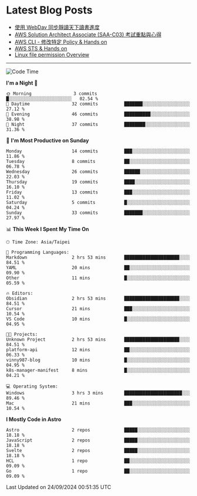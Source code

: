 # Latest Blog Posts
<!-- BLOG-POST-LIST:START -->
- [使用 WebDav 同步靜讀天下讀書進度](https://blog.vinny987.xyz/blog/2024/use-webdav-to-sync-reading-progress-on-moon-app/)
- [AWS Solution Architect Associate &lpar;SAA-C03&rpar; 考試重點與心得](https://blog.vinny987.xyz/blog/2024/key-points-and-insights-on-the-aws-solution-architect-associate-saa-c03-exam/)
- [AWS CLI - 修改特定 Policy &amp; Hands on](https://blog.vinny987.xyz/blog/2024/aws-cli-modify-a-specific-policy-hands-on/)
- [AWS STS &amp; Hands on](https://blog.vinny987.xyz/blog/2024/aws-sts-hands-on/)
- [Linux file permission Overview](https://blog.vinny987.xyz/blog/2024/linux-file-permission-overview/)
<!-- BLOG-POST-LIST:END -->

---

<!--START_SECTION:waka-->
![Code Time](http://img.shields.io/badge/Code%20Time-384%20hrs%2038%20mins-blue)

**I'm a Night 🦉** 

```text
🌞 Morning                3 commits           █░░░░░░░░░░░░░░░░░░░░░░░░   02.54 % 
🌆 Daytime                32 commits          ███████░░░░░░░░░░░░░░░░░░   27.12 % 
🌃 Evening                46 commits          ██████████░░░░░░░░░░░░░░░   38.98 % 
🌙 Night                  37 commits          ████████░░░░░░░░░░░░░░░░░   31.36 % 
```
📅 **I'm Most Productive on Sunday** 

```text
Monday                   14 commits          ███░░░░░░░░░░░░░░░░░░░░░░   11.86 % 
Tuesday                  8 commits           ██░░░░░░░░░░░░░░░░░░░░░░░   06.78 % 
Wednesday                26 commits          ██████░░░░░░░░░░░░░░░░░░░   22.03 % 
Thursday                 19 commits          ████░░░░░░░░░░░░░░░░░░░░░   16.10 % 
Friday                   13 commits          ███░░░░░░░░░░░░░░░░░░░░░░   11.02 % 
Saturday                 5 commits           █░░░░░░░░░░░░░░░░░░░░░░░░   04.24 % 
Sunday                   33 commits          ███████░░░░░░░░░░░░░░░░░░   27.97 % 
```


📊 **This Week I Spent My Time On** 

```text
🕑︎ Time Zone: Asia/Taipei

💬 Programming Languages: 
Markdown                 2 hrs 53 mins       █████████████████████░░░░   84.51 % 
YAML                     20 mins             ██░░░░░░░░░░░░░░░░░░░░░░░   09.90 % 
Other                    11 mins             █░░░░░░░░░░░░░░░░░░░░░░░░   05.59 % 

🔥 Editors: 
Obsidian                 2 hrs 53 mins       █████████████████████░░░░   84.51 % 
Cursor                   21 mins             ███░░░░░░░░░░░░░░░░░░░░░░   10.54 % 
VS Code                  10 mins             █░░░░░░░░░░░░░░░░░░░░░░░░   04.95 % 

🐱‍💻 Projects: 
Unknown Project          2 hrs 53 mins       █████████████████████░░░░   84.51 % 
platform-api             12 mins             ██░░░░░░░░░░░░░░░░░░░░░░░   06.33 % 
vinny987-blog            10 mins             █░░░░░░░░░░░░░░░░░░░░░░░░   04.95 % 
k8s-manager-manifest     8 mins              █░░░░░░░░░░░░░░░░░░░░░░░░   04.21 % 

💻 Operating System: 
Windows                  3 hrs 3 mins        ██████████████████████░░░   89.46 % 
Mac                      21 mins             ███░░░░░░░░░░░░░░░░░░░░░░   10.54 % 
```

**I Mostly Code in Astro** 

```text
Astro                    2 repos             █████░░░░░░░░░░░░░░░░░░░░   18.18 % 
JavaScript               2 repos             █████░░░░░░░░░░░░░░░░░░░░   18.18 % 
Svelte                   2 repos             █████░░░░░░░░░░░░░░░░░░░░   18.18 % 
HCL                      1 repo              ██░░░░░░░░░░░░░░░░░░░░░░░   09.09 % 
Go                       1 repo              ██░░░░░░░░░░░░░░░░░░░░░░░   09.09 % 
```




 Last Updated on 24/09/2024 00:51:35 UTC
<!--END_SECTION:waka-->

<!--
**vincent97277/vincent97277** is a ✨ _special_ ✨ repository because its `README.md` (this file) appears on your GitHub profile.

Here are some ideas to get you started:

- 🔭 I’m currently working on ...
- 🌱 I’m currently learning ...
- 👯 I’m looking to collaborate on ...
- 🤔 I’m looking for help with ...
- 💬 Ask me about ...
- 📫 How to reach me: ...
- 😄 Pronouns: ...
- ⚡ Fun fact: ...
-->
